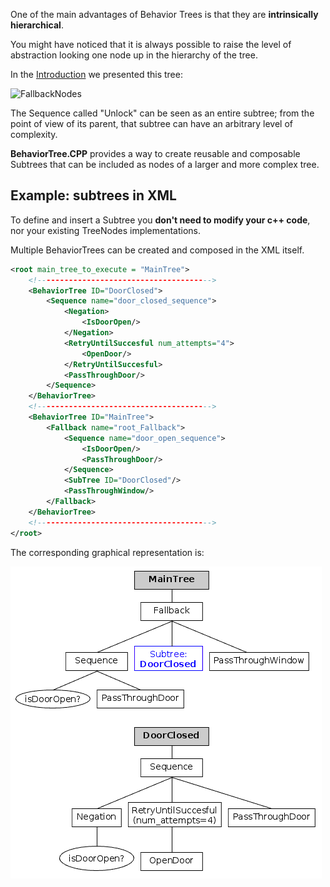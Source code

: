 

One of the main advantages of Behavior Trees is that they are __intrinsically
hierarchical__.

You might have noticed that it is always possible to raise the level of
abstraction looking one node up in the hierarchy of the tree.

In the [Introduction](BT_basics.md) we presented this tree:

![FallbackNodes](images/FallbackBasic.png)  

The Sequence called "Unlock" can be seen as an entire subtree; from the point
of view of its parent, that subtree can have an arbitrary
level of complexity.

__BehaviorTree.CPP__ provides a way to create reusable and composable Subtrees
that can be included as nodes of a larger and more complex tree.

## Example: subtrees in XML

To define and insert a Subtree you __don't need to modify your
 c++ code__, nor your existing TreeNodes implementations.

Multiple BehaviorTrees can be created and composed in the XML itself.


``` XML hl_lines="21"
<root main_tree_to_execute = "MainTree">
	<!--------------------------------------->
    <BehaviorTree ID="DoorClosed">
        <Sequence name="door_closed_sequence">
            <Negation>
                <IsDoorOpen/>
            </Negation>
            <RetryUntilSuccesful num_attempts="4">
                <OpenDoor/>
            </RetryUntilSuccesful>
            <PassThroughDoor/>
        </Sequence>
    </BehaviorTree>
    <!--------------------------------------->
    <BehaviorTree ID="MainTree">
        <Fallback name="root_Fallback">
            <Sequence name="door_open_sequence">
                <IsDoorOpen/>
                <PassThroughDoor/>
            </Sequence>
            <SubTree ID="DoorClosed"/>
            <PassThroughWindow/>
        </Fallback>
    </BehaviorTree>
    <!---------------------------------------> 
</root>
```

The corresponding graphical representation is:

![CrossDoorSubtree](images/CrossDoorSubtree.png) 

